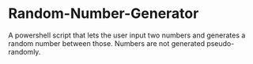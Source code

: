 # Random-Number-Generator
A powershell script that lets the user input two numbers and generates a random number between those. Numbers are not generated pseudo-randomly.
